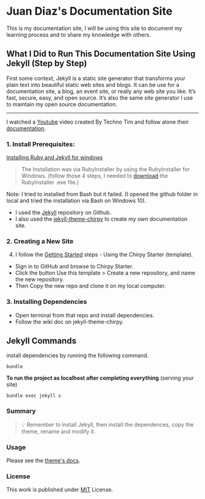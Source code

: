 # Juan Diaz's Documentation Site

This is my documentation site, I will be using this site to document my learning process and to share my knowledge with others.

## What I Did to Run This Documentation Site Using Jekyll (Step by Step)

First some context, Jekyll is a static site generator that transforms your plain text into beautiful static web sites and blogs. It can be use for a documentation site, a blog, an event site, or really any web site you like. It’s fast, secure, easy, and open source. It’s also the same site generator I use to maintain my open source documentation.

---

I watched a [Youtube](https://www.youtube.com/watch?v=F8iOU1ci19Q) video created By Techno Tim and follow alone their [documentation](https://docs.technotim.live/posts/jekyll-docs-site/).

### 1. Install Prerequisites:

[Installing Ruby and Jekyll for windows](https://jekyllrb.com/docs/installation/windows/)

> The Installation was via RubyInstaller by using the RubyInstaller for Windows. (follow those 4 steps, I needed to [download](https://rubyinstaller.org/downloads/) the RubyInstaller .exe file.)

Note: I tried to installed from Bash but it failed. (I opened the github folder in local and tried the installation via Bash on Windows 10).

- I used the [Jekyll](https://github.com/jekyll/jekyll) repository on Github.
- I also used the [jekyll-theme-chirpy](https://github.com/cotes2020/jekyll-theme-chirpy) to create my own documentation site.

### 2. Creating a New Site

4. I follow the [Getting Started](https://chirpy.cotes.page/posts/getting-started/) steps - Using the Chirpy Starter (template).

- Sign in to GitHub and browse to Chirpy Starter.
- Click the button Use this template > Create a new repository, and name the new repository.
- Then Copy the new repo and clone it on my local computer.

### 3. Installing Dependencies

- Open terminal from that repo and install dependencies.
- Follow the wiki doc on jekyll-theme-chirpy.

## Jekyll Commands

install dependencies by running the following command.

```console
bundle
```

**To run the project as localhost after completing everything** (serving your site)

```console
bundle exec jekyll s
```

<!-- shorter for...   bundle exec jekyll server -->

### Summary

> 💡 Remember to install Jekyll, then install the dependences, copy the theme, rename and modify it.

### Usage

Please see the [theme's docs](https://github.com/cotes2020/jekyll-theme-chirpy#documentation).

### License

This work is published under [MIT][mit] License.

[gem]: https://rubygems.org/gems/jekyll-theme-chirpy
[chirpy]: https://github.com/cotes2020/jekyll-theme-chirpy/
[use-template]: https://github.com/cotes2020/chirpy-starter/generate
[CD]: https://en.wikipedia.org/wiki/Continuous_deployment
[mit]: https://github.com/cotes2020/chirpy-starter/blob/master/LICENSE

